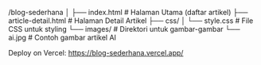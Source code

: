 /blog-sederhana
│
├── index.html          # Halaman Utama (daftar artikel)
├── article-detail.html # Halaman Detail Artikel
├── css/
│   └── style.css       # File CSS untuk styling
└── images/             # Direktori untuk gambar-gambar
    └── ai.jpg          # Contoh gambar artikel AI


Deploy on Vercel:
https://blog-sederhana.vercel.app/
